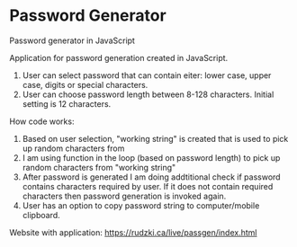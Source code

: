 # Password Generator
 Password generator in JavaScript

Application for password generation created in JavaScript.
1. User can select password that can contain eiter: lower case, upper case, digits or special characters.
2. User can choose password length between 8-128 characters. Initial setting is 12 characters.

How code works:
1. Based on user selection, "working string" is created that is used to pick up random characters from
2. I am using function in the loop (based on password length) to pick up random characters from "working string"
3. After password is generated I am doing addtitional check if password contains characters required by user. If it does not contain required characters then password generation is invoked again.
4. User has an option to copy password string to computer/mobile clipboard.

Website with application: https://rudzki.ca/live/passgen/index.html


